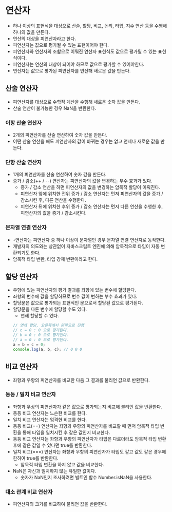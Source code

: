 # 연산자

- 하나 이상의 표현식을 대상으로 산술, 할당, 비교, 논리, 타입, 지수 연산 등을 수행해 하나의 값을 만든다.
- 연산의 대상을 피연산자라고 한다.
- 피연산자는 값으로 평가될 수 있는 표현이어야 한다.
- 피연산자와 연산자의 조합으로 이뤄진 연산자 표현식도 값으로 평가될 수 있는 표현식이다.
- 피연산자는 연산의 대상이 되어야 하므로 값으로 평가할 수 있어야한다.
- 연산자는 값으로 평가된 피연산자를 연산해 새로운 값을 만든다.

## 산술 연산자

- 피연산자를 대상으로 수학적 계산을 수행해 새로운 숫자 값을 만든다.
- 산술 연산이 불가능한 경우 NaN을 반환한다.

### 이항 산술 연산자

- 2개의 피연산자를 산술 연산하여 숫자 값을 만든다.
- 어떤 산술 연산을 해도 피연산자의 값이 바뀌는 경우는 없고 언제나 새로운 값을 만든다.

### 단항 산술 연산자

- 1개의 피연산자를 산술 연산하여 숫자 값을 만든다.
- 증가 / 감소(++ / --) 연산자는 피연산자의 값을 변경하는 부수 효과가 있다.
  - 증가 / 감소 연산을 하면 피연산자의 값을 변경하는 암묵적 할당이 이뤄진다.
  - 피연산자 앞에 위치한 전위 증가 / 감소 연산자는 먼저 피연산자의 값을 증가 / 감소시킨 후, 다른 연산을 수행한다.
  - 피연산자 뒤에 위치한 후위 증가 / 감소 연산자는 먼저 다른 연산을 수행한 후, 피연산자의 값을 증가 / 감소시킨다.

### 문자열 연결 연산자

- `+`연산자는 피연산자 중 하나 이상이 문자열인 경우 문자열 연결 연산자로 동작한다.
- 개발자의 의도와는 상관없이 자바스크립트 엔진에 의해 암묵적으로 타입이 자동 변환되기도 한다.
- 암묵적 타입 변환, 타입 강제 변환이라고 한다.

## 할당 연산자

- 우항에 있는 피연산자의 평가 결과를 좌항에 있는 변수에 할당한다.
- 좌항의 변수에 값을 할당하므로 변수 값이 변하는 부수 효과가 있다.
- 할당문은 값으로 평가되는 표현식인 문으로서 할당된 값으로 평가된다.
- 할당문을 다른 변수에 할당할 수도 있다.
  - 연쇄 할당할 수 있다.
  ```js
  // 연쇄 할당, 오른쪽에서 왼쪽으로 진행
  // c = 0 : 0 으로 평가된다.
  // b = 0 : 0 으로 평가된다.
  // a = 0 : 0 으로 평가된다.
  a = b = c = 0;
  console.log(a, b, c); // 0 0 0
  ```

## 비교 연산자

- 좌항과 우항의 피연산자를 비교한 다음 그 결과를 불리언 값으로 반환한다.

### 동등 / 일치 비교 연산자

- 좌항과 우상의 피연산자가 같은 값으로 평가되는지 비교해 불리언 값을 반환한다.
- 동등 비교 연산자는 느슨한 비교를 한다.
- 일치 비교 연산자는 엄격한 비교를 한다.
- 동등 비교(==) 연산자는 좌항과 우항의 피연산자를 비교할 때 먼저 암묵적 타입 변환을 통해 타입을 일치시킨 후 같은 값인지 비교한다.
- 동등 비교 연산자는 좌항과 우항의 피연산자가 타입은 다르더라도 암묵적 타입 변환 후에 같은 값일 수 있다면 true를 반환한다.
- 일치 비교(===) 연산자는 좌항과 우항의 피연산자가 타입도 같고 값도 같은 경우에 한하여 true를 반환한다.
  - 암묵적 타입 변환을 하지 않고 값을 비교한다.
- NaN은 자신과 일치하지 않는 유일한 값이다.
  - 숫자가 NaN인지 조사하려면 빌트인 함수 Number.isNaN을 사용한다.

### 대소 관계 비교 연산자

- 피연산자의 크기를 비교하여 불리언 값을 반환한다.
